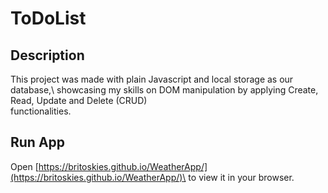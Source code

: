 # ToDoList

## Description

This project was made with plain Javascript and local storage as our database,\ 
showcasing my skills on DOM manipulation by applying Create, Read, Update and Delete (CRUD)\
functionalities.

## Run App

Open [https://britoskies.github.io/WeatherApp/](https://britoskies.github.io/WeatherApp/)\
to view it in your browser.
